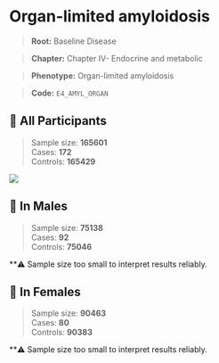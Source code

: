 # Organ-limited amyloidosis

> **Root:** Baseline Disease  

> **Chapter:** Chapter IV- Endocrine and metabolic  

> **Phenotype:** Organ-limited amyloidosis  

> **Code:** `E4_AMYL_ORGAN`

## 🧪 All Participants  
> Sample size: **165601**  
> Cases: **172**  
> Controls: **165429**
<img src="/Disease/Figures/ALL/Incidence/E4_AMYL_ORGAN.png"/>
<CsvTable src="/public/Disease/Data/ALL/Incidence/COX_E4_AMYL_ORGAN.csv" label="🔍 View full results" />

## 👨 In Males  
> Sample size: **75138**  
> Cases: **92**  
> Controls: **75046**

**⚠️ Sample size too small to interpret results reliably.


## 👩 In Females  
> Sample size: **90463**  
> Cases: **80**  
> Controls: **90383**

**⚠️ Sample size too small to interpret results reliably.

